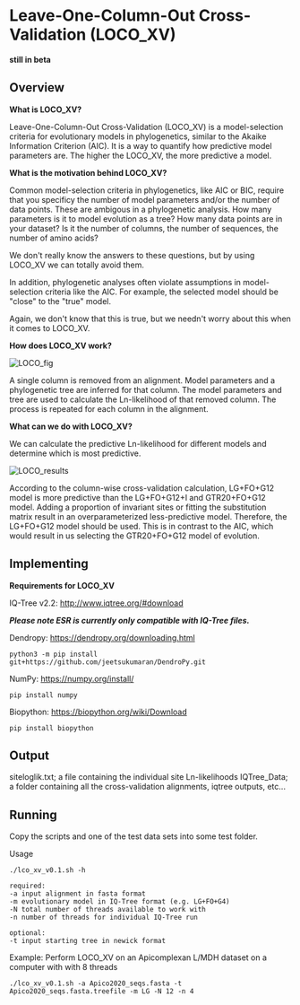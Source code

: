 # Leave-One-Column-Out Cross-Validation (LOCO_XV)
**still in beta** 
## Overview

**What is LOCO_XV?**

Leave-One-Column-Out Cross-Validation (LOCO_XV) is a model-selection criteria for evolutionary models in phylogenetics, similar to the Akaike Information Criterion (AIC).
It is a way to quantify how predictive model parameters are. The higher the LOCO_XV, the more predictive a model.

**What is the motivation behind LOCO_XV?**

Common model-selection criteria in phylogenetics, like AIC or BIC, require that you specificy the number of model parameters and/or the number of data points. These
are ambigous in a phylogenetic analysis. How many parameters is it to model evolution as a tree? How many data points are in your dataset? Is it the number of
columns, the number of sequences, the number of amino acids? 

We don't really know the answers to these questions, but by using LOCO_XV we can totally avoid them. 

In addition, phylogenetic analyses often violate assumptions in model-selection criteria like the AIC. For example, the selected model should be "close" to the "true"
model.

Again, we don't know that this is true, but we needn't worry about this when it comes to LOCO_XV.

**How does LOCO_XV work?**

![LOCO_fig](https://user-images.githubusercontent.com/111892527/207721000-73189d85-21b6-4118-b8ea-748b9f072a2b.svg)

A single column is removed from an alignment. Model parameters and a phylogenetic tree are inferred for that column. The model parameters and tree are used to 
calculate the Ln-likelihood of that removed column. The process is repeated for each column in the alignment.

**What can we do with LOCO_XV?**

We can calculate the predictive Ln-likelihood for different models and determine which is most predictive. 

![LOCO_results](https://user-images.githubusercontent.com/111892527/207720942-4d301439-058e-4fd9-8f33-ef30e675665d.svg)

According to the column-wise cross-validation calculation, LG+FO+G12 model is more predictive than the LG+FO+G12+I and GTR20+FO+G12 model. Adding a proportion of invariant sites or fitting the substitution matrix result in an overparameterized less-predictive model. Therefore, the LG+FO+G12 model should be used. This is in contrast to the AIC, which would result in us selecting the GTR20+FO+G12 model of evolution.

## Implementing

**Requirements for LOCO_XV**

IQ-Tree v2.2: http://www.iqtree.org/#download
 
***Please note ESR is currently only compatible with IQ-Tree files.***

Dendropy: https://dendropy.org/downloading.html
```
python3 -m pip install git+https://github.com/jeetsukumaran/DendroPy.git
```

NumPy: https://numpy.org/install/
```
pip install numpy
```

Biopython: https://biopython.org/wiki/Download
```
pip install biopython
```

## Output

siteloglik.txt; a file containing the individual site Ln-likelihoods 
IQTree_Data; a folder containing all the cross-validation alignments, iqtree outputs, etc...

## Running

Copy the scripts and one of the test data sets into some test folder. 

Usage
```
./lco_xv_v0.1.sh -h 
```

```
required:
-a input alignment in fasta format  
-m evolutionary model in IQ-Tree format (e.g. LG+FO+G4) 
-N total number of threads available to work with 
-n number of threads for individual IQ-Tree run

optional: 
-t input starting tree in newick format
```

Example: Perform LOCO_XV on an Apicomplexan L/MDH dataset on a computer with with 8 threads
```
./lco_xv_v0.1.sh -a Apico2020_seqs.fasta -t Apico2020_seqs.fasta.treefile -m LG -N 12 -n 4
```
